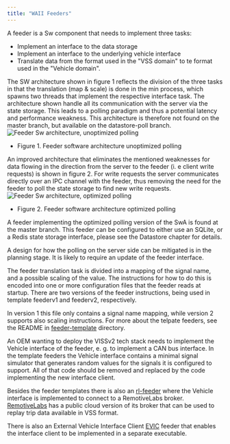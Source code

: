 ```yaml
---
title: "WAII Feeders"
---
```


A feeder is a Sw component that needs to implement three tasks:
* Implement an interface to the data storage
* Implement an interface to the underlying vehicle interface
* Translate data from the format used in the "VSS domain" to te format used in the "Vehicle domain".

The SW architecture shown in figure 1 reflects the division of the three tasks in that the translation (map & scale) is done in the min process,
which spawns two threads that implement the respective interface task.
The architecture shown handle all its communication with the server via the state storage.
This leads to a polling paradigm and thus a potential latency and performance weakness.
This architecture is therefore not found on the master branch, but available on the datastore-poll branch.
![Feeder Sw architecture, unoptimized polling](/automotive-viss2/images/feeder-sw-design-v1.jpg?width=50pc)
* Figure 1. Feeder software architecture unoptimized polling

An improved architecture that eliminates the mentioned weaknesses for data flowing in the direction from the server to the feeder (i. e client write requests)
is shown in figure 2. For write requests the server communicates directly over an IPC channel with the feeder, thus removing the need for the feeder to poll
the state storage to find new write requests.
![Feeder Sw architecture, optimized polling](/automotive-viss2/images/feeder-sw-design-v2.jpg?width=50pc)
* Figure 2. Feeder software architecture optimized polling

A feeder implementing the optimized polling version of the SwA is found at the master branch.
This feeder can be configured to either use an SQLite, or a Redis state storage interface, please see the Datastore chapter for details.

A design for how the polling on the server side can be mitigated is in the planning stage.
It is likely to require an update of the feeder interface.

The feeder translation task is divided into a mapping of the signal name, and a possible scaling of the value.
The instructions for how to do this is encoded into one or more configuration files that the feeder reads at startup.
There are two versions of the feeder instructions, being used in template feederv1 and feederv2, respectively.

In version 1 this file only contains a signal name mapping, while version 2 supports also scaling instructions.
For more about the telpate feeders, see the README in [feeder-template](https://github.com/w3c/automotive-viss2/tree/master/feeder/feeder-template) directory.

An OEM wanting to deploy the VISSv2 tech stack needs to implement the Vehicle interface of the feeder, e. g. to implement a CAN bus interface.
In the template feeders the Vehicle interface contains a minimal signal simulator that generates random values for the signals it is configured to support.
All  of that code should be removed and replaced by the code implementing the new interface client.

Besides the feeder templates there is also an [rl-feeder](https://github.com/w3c/automotive-viss2/tree/master/feeder/feeder-rl)
where the Vehicle interface is implemented to connect to a RemotiveLabs broker.
[RemotiveLabs](https://remotivelabs.com/) has a public cloud version of its broker that can be used to replay trip data available in VSS format.

There is also an External Vehicle Interface Client [EVIC](https://github.com/w3c/automotive-viss2/tree/master/feeder/feeder-evic)
feeder that enables the interface client to be implemented in a separate executable.
